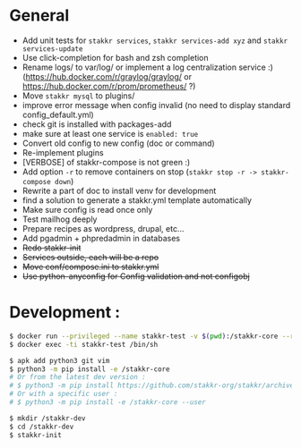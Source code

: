 General
=======
* Add unit tests for `stakkr services`, `stakkr services-add xyz` and `stakkr services-update`
* Use click-completion for bash and zsh completion
* Rename logs/ to var/log/ or implement a log centralization service :) (https://hub.docker.com/r/graylog/graylog/ or https://hub.docker.com/r/prom/prometheus/ ?)
* Move `stakkr mysql` to plugins/
* improve error message when config invalid (no need to display standard config_default.yml)
* check git is installed with packages-add
* make sure at least one service is `enabled: true`
* Convert old config to new config (doc or command)
* Re-implement plugins
* [VERBOSE] of stakkr-compose is not green :)
* Add option `-r` to remove containers on stop (`stakkr stop -r -> stakkr-compose down`)
* Rewrite a part of doc to install venv for development 
* find a solution to generate a stakkr.yml template automatically
* Make sure config is read once only
* Test mailhog deeply
* Prepare recipes as wordpress, drupal, etc...
* Add pgadmin + phpredadmin in databases
* ~~Redo stakkr-init~~
* ~~Services outside, each will be a repo~~
* ~~Move conf/compose.ini to stakkr.yml~~
* ~~Use python-anyconfig for Config validation and not configobj~~


# Development :
```bash
$ docker run --privileged --name stakkr-test -v $(pwd):/stakkr-core --rm -d docker:stable-dind
$ docker exec -ti stakkr-test /bin/sh

$ apk add python3 git vim
$ python3 -m pip install -e /stakkr-core
# Or from the latest dev version :
# $ python3 -m pip install https://github.com/stakkr-org/stakkr/archive/v4.0-dev.zip
# Or with a specific user : 
# $ python3 -m pip install -e /stakkr-core --user

$ mkdir /stakkr-dev
$ cd /stakkr-dev
$ stakkr-init
```
